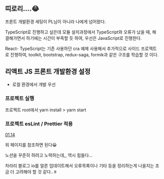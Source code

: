 ## 띠로리....😂

프론트 개발환경 세팅이 PL님이 아니라 나에게 넘어왔다.

TypeScript로 진행하고 싶은데 모듈 설치과정에서 TypeScript와 오류가 났을 때, 해결해가면서 하기에는 시간이 부족할 듯 하여, 우선은 JavaScript로 진행한다.

React- TypeScript는 기존 사용하던 cra 예제 사용해서 추가적으로 사이드 프로젝트로 진행하여, toolkit, bootstrap, redux-saga, formik과 같은 구조를 학습할 것 이다.

## 리액트 JS 프론트 개발환경 설정

- 로컬 환경에서 개발 우선

### 프로젝트 실행

프로젝트 root에서 yarn install >  yarn start

### 프로젝트 esLint / Prettier 적용

[01.14](https://github.com/EunBKo/TIL/tree/main/Daily/2021years/January/0114)

위 페이지를 참조하면 된다😀

노션을 꾸준히 하려고 노력하는데,, 역시 힘들다...

차라리 블로그 io를 얼른 업데이트해서 오류목록이나 기타 등을 정리하는게 나을지는 조금 더 고려해야 할 것 같다..ㅎ
